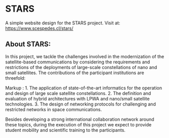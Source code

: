 # STARS
A simple website design for the STARS project. Visit at: https://www.scespedes.cl/stars/


## About STARS:

In this project, we tackle the challenges involved in the modernization of the satellite-based communications by considering the requirements and restrictions of the deployments of large-scale constellations of nano and small satellites. The contributions of the participant institutions are threefold: 

 Markup : 1. The application of state-of-the-art informatics for the operation and design of large scale satellite constellations.
          2. The definition and evaluation of hybrid architectures with LPWA and nano/small satellite technologies.
          3. The design of networking protocols for challenging and restricted networks in space communications.

Besides developing a strong international collaboration network around these topics, during the execution of this project we expect to provide student mobility and scientific training to the participants.
